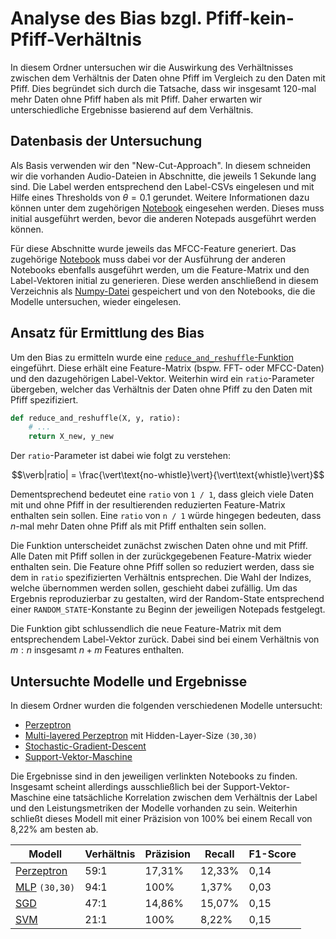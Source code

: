 # Analyse des Bias bzgl. Pfiff-kein-Pfiff-Verhältnis

In diesem Ordner untersuchen wir die Auswirkung des Verhältnisses zwischen dem Verhältnis
der Daten ohne Pfiff im Vergleich zu den Daten mit Pfiff. Dies begründet sich durch die Tatsache,
dass wir insgesamt 120-mal mehr Daten ohne Pfiff haben als mit Pfiff. Daher erwarten wir
unterschiedliche Ergebnisse basierend auf dem Verhältnis.


## Datenbasis der Untersuchung

Als Basis verwenden wir den "New-Cut-Approach". In diesem schneiden wir die vorhanden Audio-Dateien
in Abschnitte, die jeweils 1 Sekunde lang sind. Die Label werden entsprechend den Label-CSVs
eingelesen und mit Hilfe eines Thresholds von $\theta = 0.1$ gerundet. Weitere Informationen dazu
können unter dem zugehörigen [Notebook](../../new_cut/new_cut.ipynb) eingesehen werden. Dieses
muss initial ausgeführt werden, bevor die anderen Notepads ausgeführt werden können.

Für diese Abschnitte wurde jeweils das MFCC-Feature generiert. Das zugehörige
[Notebook](./mfcc_generate.ipynb) muss dabei vor der Ausführung der anderen Notebooks ebenfalls
ausgeführt werden, um die Feature-Matrix und den Label-Vektoren initial zu generieren. Diese werden
anschließend in diesem Verzeichnis als
[Numpy-Datei](https://numpy.org/doc/stable/reference/routines.io.html) gespeichert und von den
Notebooks, die die Modelle untersuchen, wieder eingelesen.


## Ansatz für Ermittlung des Bias

Um den Bias zu ermitteln wurde eine [`reduce_and_reshuffle`-Funktion](./helper.py) eingeführt.
Diese erhält eine Feature-Matrix (bspw. FFT- oder MFCC-Daten) und den dazugehörigen Label-Vektor.
Weiterhin wird ein `ratio`-Parameter übergeben, welcher das Verhältnis der Daten ohne Pfiff zu den
Daten mit Pfiff spezifiziert.

```py
def reduce_and_reshuffle(X, y, ratio):
    # ...
    return X_new, y_new
```

Der `ratio`-Parameter ist dabei wie folgt zu verstehen:

$$\verb|ratio| = \frac{\vert\text{no-whistle}\vert}{\vert\text{whistle}\vert}$$

Dementsprechend bedeutet eine `ratio` von `1 / 1`, dass gleich viele Daten mit und ohne Pfiff
in der resultierenden reduzierten Feature-Matrix enthalten sein sollen. Eine `ratio` von `n / 1`
würde hingegen bedeuten, dass $n$-mal mehr Daten ohne Pfiff als mit Pfiff enthalten sein sollen.

Die Funktion unterscheidet zunächst zwischen Daten ohne und mit Pfiff. Alle Daten mit Pfiff sollen
in der zurückgegebenen Feature-Matrix wieder enthalten sein. Die Feature ohne Pfiff sollen so
reduziert werden, dass sie dem in `ratio` spezifizierten Verhältnis entsprechen. Die Wahl der
Indizes, welche übernommen werden sollen, geschieht dabei zufällig. Um das Ergebnis reproduzierbar
zu gestalten, wird der Random-State entsprechend einer `RANDOM_STATE`-Konstante zu Beginn der
jeweiligen Notepads festgelegt.

Die Funktion gibt schlussendlich die neue Feature-Matrix mit dem entsprechendem Label-Vektor
zurück. Dabei sind bei einem Verhältnis von $m : n$ insgesamt $n+m$ Features enthalten.


## Untersuchte Modelle und Ergebnisse

In diesem Ordner wurden die folgenden verschiedenen Modelle untersucht:

- [Perzeptron](./perceptron.ipynb)
- [Multi-layered Perzeptron](./mlp.ipynb) mit Hidden-Layer-Size `(30,30)`
- [Stochastic-Gradient-Descent](./sgd.ipynb)
- [Support-Vektor-Maschine](./svc.ipynb)

Die Ergebnisse sind in den jeweiligen verlinkten Notebooks zu finden. Insgesamt scheint allerdings
ausschließlich bei der Support-Vektor-Maschine eine tatsächliche Korrelation zwischen dem Verhältnis
der Label und den Leistungsmetriken der Modelle vorhanden zu sein. Weiterhin schließt dieses Modell
mit einer Präzision von 100% bei einem Recall von 8,22% am besten ab.

| Modell                           | Verhältnis | Präzision | Recall | F1-Score |
|----------------------------------|------------|-----------|--------|----------|
| [Perzeptron](./perceptron.ipynb) | 59:1       | 17,31%    | 12,33% | 0,14     |
| [MLP](./mlp.ipynb) `(30,30)`     | 94:1       | 100%      | 1,37%  | 0,03     |
| [SGD](./sgd.ipynb)               | 47:1       | 14,86%    | 15,07% | 0,15     |
| [SVM](./svc.ipynb)               | 21:1       | 100%      | 8,22%  | 0,15     |
